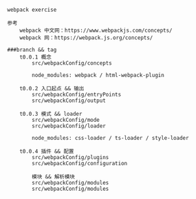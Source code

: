 ######
	webpack exercise

	参考
		webpack 中文网：https://www.webpackjs.com/concepts/
		webpack 网：https://webpack.js.org/concepts/

	###branch && tag
		t0.0.1 概念
			src/webpackConfig/concepts
	
			node_modules: webpack / html-webpack-plugin

		t0.0.2 入口起点 && 输出
			src/webpackConfig/entryPoints
			src/webpackConfig/output

		t0.0.3 模式 && loader
			src/webpackConfig/mode
			src/webpackConfig/loader

			node_modules: css-loader / ts-loader / style-loader

		t0.0.4 插件 && 配置
			src/webpackConfig/plugins
			src/webpackConfig/configuration

			模块 && 解析模块
			src/webpackConfig/modules
			src/webpackConfig/modules